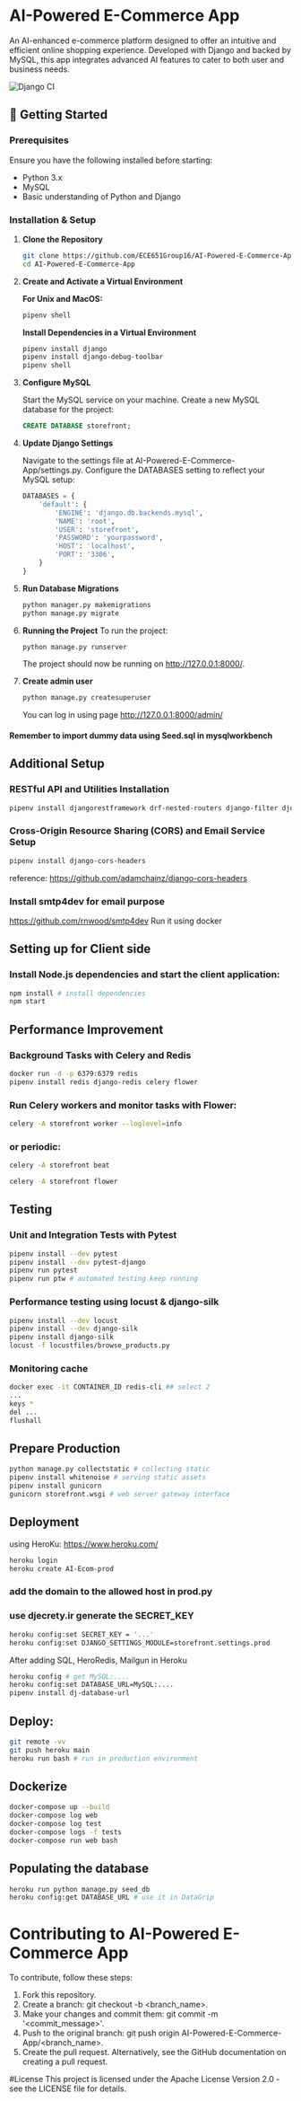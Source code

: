 # AI-Powered E-Commerce App

An AI-enhanced e-commerce platform designed to offer an intuitive and efficient online shopping experience. Developed with Django and backed by MySQL, this app integrates advanced AI features to cater to both user and business needs.

![Django CI](https://github.com/ECE651Group16/AI-Powered-E-Commerce-App/actions/workflows/django.yml/badge.svg?branch=main)

## 🚀 Getting Started

### Prerequisites

Ensure you have the following installed before starting:
- Python 3.x
- MySQL
- Basic understanding of Python and Django

### Installation & Setup

1. **Clone the Repository**

   ```bash
   git clone https://github.com/ECE651Group16/AI-Powered-E-Commerce-App.git
   cd AI-Powered-E-Commerce-App
   ```
2. **Create and Activate a Virtual Environment**

    **For Unix and MacOS:**
    ```bash
    pipenv shell
    ```
     **Install Dependencies in a Virtual Environment**
    ```bash
    pipenv install django
    pipenv install django-debug-toolbar
    pipenv shell
    ```
3. **Configure MySQL**

   Start the MySQL service on your machine.
    Create a new MySQL database for the project:
    ```sql
    CREATE DATABASE storefront;
    ```
4. **Update Django Settings**

    Navigate to the settings file at AI-Powered-E-Commerce-App/settings.py.
    Configure the DATABASES setting to reflect your MySQL setup:
    ```python
    DATABASES = {
        'default': {
            'ENGINE': 'django.db.backends.mysql',
            'NAME': 'root',
            'USER': 'storefront',
            'PASSWORD': 'yourpassword',
            'HOST': 'localhost',
            'PORT': '3306',
        }
    }
    ```
5. **Run Database Migrations**
    ```bash
    python manager.py makemigrations
    python manage.py migrate
    ```
6. **Running the Project**
    To run the project:
    ```bash
    python manage.py runserver
    ```
    The project should now be running on http://127.0.0.1:8000/.

7. **Create admin user**
    ```python
    python manage.py createsuperuser
    ```
    You can log in using page http://127.0.0.1:8000/admin/

#### Remember to import dummy data using Seed.sql in mysqlworkbench


## Additional Setup

### RESTful API and Utilities Installation
```bash
pipenv install djangorestframework drf-nested-routers django-filter djoser pillow django-templated-mail djangorestframework_simplejwt
```
### Cross-Origin Resource Sharing (CORS) and Email Service Setup
```bash
pipenv install django-cors-headers
```
reference: https://github.com/adamchainz/django-cors-headers

### Install smtp4dev for email purpose
https://github.com/rnwood/smtp4dev
Run it using docker

## Setting up for Client side
### Install Node.js dependencies and start the client application:
```bash
npm install # install dependencies
npm start
```


## Performance Improvement
### Background Tasks with Celery and Redis
```bash
docker run -d -p 6379:6379 redis
pipenv install redis django-redis celery flower
```
### Run Celery workers and monitor tasks with Flower:
```bash
celery -A storefront worker --loglevel=info
```
### or periodic:
```bash
celery -A storefront beat
```
```bash
celery -A storefront flower
```



## Testing
### Unit and Integration Tests with Pytest
```bash
pipenv install --dev pytest
pipenv install --dev pytest-django
pipenv run pytest
pipenv run ptw # automated testing keep running
```

### Performance testing using locust & django-silk
```bash
pipenv install --dev locust
pipenv install --dev django-silk
pipenv install django-silk
locust -f locustfiles/browse_products.py
```

### Monitoring cache
```bash
docker exec -it CONTAINER_ID redis-cli ## select 2
...
keys *
del ...
flushall
```
## Prepare Production
```bash
python manage.py collectstatic # collecting static
pipenv install whitenoise # serving static assets
pipenv install gunicorn
gunicorn storefront.wsgi # web server gateway interface
``` 

## Deployment
using HeroKu: https://www.heroku.com/
```bash
heroku login
heroku create AI-Ecom-prod
```
### add the domain to the allowed host in prod.py
### use djecrety.ir generate the SECRET_KEY
```bash
heroku config:set SECRET_KEY = '...'
heroku config:set DJANGO_SETTINGS_MODULE=storefront.settings.prod
```
After adding SQL, HeroRedis, Mailgun in Heroku
```bash
heroku config # get MySQL:....
heroku config:set DATABASE_URL=MySQL:....
pipenv install dj-database-url
```
## Deploy:
```bash
git remote -vv
git push heroku main
heroku run bash # run in production environment
```

## Dockerize
 ```bash
docker-compose up --build
docker-compose log web
docker-compose log test
docker-compose logs -f tests
docker-compose run web bash
```

## Populating the database
```bash
heroku run python manage.py seed_db
heroku config:get DATABASE_URL # use it in DataGrip
```

# Contributing to AI-Powered E-Commerce App
To contribute, follow these steps:

1. Fork this repository.
2. Create a branch: git checkout -b <branch_name>.
3. Make your changes and commit them: git commit -m '<commit_message>'.
4. Push to the original branch: git push origin AI-Powered-E-Commerce-App/<branch_name>.
5. Create the pull request.
Alternatively, see the GitHub documentation on creating a pull request.

#License
This project is licensed under the  Apache License Version 2.0 - see the LICENSE file for details.
